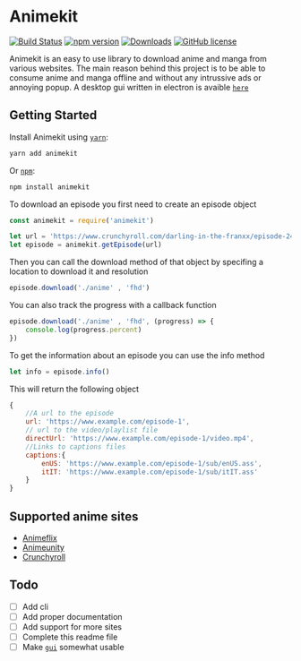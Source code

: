 

# Animekit
[![Build Status](https://travis-ci.com/FedericoMorrone/animekit.svg?branch=development)](https://travis-ci.com/FedericoMorrone/animekit)
[![npm version](https://badge.fury.io/js/animekit.svg)](https://badge.fury.io/js/animekit)
[![Downloads](https://img.shields.io/npm/dm/animekit.svg)](https://npmjs.com/animekit)
[![GitHub license](https://img.shields.io/github/license/FedericoMorrone/animekit)](https://github.com/FedericoMorrone/animekit/blob/master/LICENSE)

Animekit is an easy to use library to download anime and manga from various websites.
The main reason behind this project is to be able to consume anime and manga offline and without any intrussive ads or annoying popup.
A desktop gui written in electron is avaible [`here`](https://github.com/FedericoMorrone/animekit-desktop)


## Getting Started

Install Animekit using [`yarn`](https://yarnpkg.com/):

```bash
yarn add animekit
```

Or [`npm`](https://www.npmjs.com/):

```bash
npm install animekit
```

To download an episode you first need to create an episode object

```javascript
const animekit = require('animekit')

let url = 'https://www.crunchyroll.com/darling-in-the-franxx/episode-24-never-let-me-go-769621'
let episode = animekit.getEpisode(url)
```

Then you can call the download method of that object by specifing a location to download it and resolution

```javascript
episode.download('./anime' , 'fhd')
```

You can also track the progress with a callback function

```javascript
episode.download('./anime' , 'fhd', (progress) => {
    console.log(progress.percent)
})
```

To get the information about an episode you can use the info method

```javascript
let info = episode.info()
```

This will return the following object 

```javascript
{
    //A url to the episode
    url: 'https://www.example.com/episode-1',
    // url to the video/playlist file
    directUrl: 'https://www.example.com/episode-1/video.mp4',
    //Links to captions files
    captions:{
        enUS: 'https://www.example.com/episode-1/sub/enUS.ass',
        itIT: 'https://www.example.com/episode-1/sub/itIT.ass'
    }
}
```

## Supported anime sites
* [Animeflix](https://animeflix.in/)
* [Animeunity](https://animeunity.it/)
* [Crunchyroll](https://www.crunchyroll.com/)


## Todo

- [ ] Add cli
- [ ] Add proper documentation
- [ ] Add support for more sites
- [ ] Complete this readme file
- [ ] Make [`gui`](https://github.com/FedericoMorrone/animekit-desktop) somewhat usable
